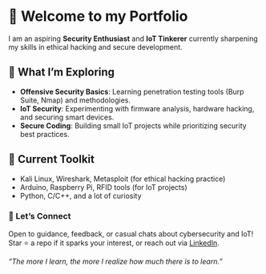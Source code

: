 # 👋 Welcome to my Portfolio
I am an aspiring **Security Enthusiast** and **IoT Tinkerer** currently sharpening my skills in ethical hacking and secure development.  

## 🌱 What I’m Exploring  
- **Offensive Security Basics**: Learning penetration testing tools (Burp Suite, Nmap) and methodologies.  
- **IoT Security**: Experimenting with firmware analysis, hardware hacking, and securing smart devices.  
- **Secure Coding**: Building small IoT projects while prioritizing security best practices.  

## 🔧 Current Toolkit
- Kali Linux, Wireshark, Metasploit (for ethical hacking practice)  
- Arduino, Raspberry Pi, RFID tools (for IoT projects)  
- Python, C/C++, and a lot of curiosity  

### 🚀 Let’s Connect 
Open to guidance, feedback, or casual chats about cybersecurity and IoT! Star ⭐ a repo if it sparks your interest, or reach out via [LinkedIn](https://linkedin.com/in/joshsoguilon).  

*“The more I learn, the more I realize how much there is to learn.”* 
